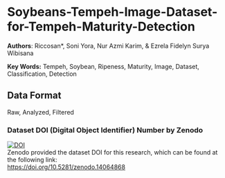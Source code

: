 # Soybeans-Tempeh-Image-Dataset-for-Tempeh-Maturity-Detection
**Authors**: Riccosan*, Soni Yora, Nur Azmi Karim, & Ezrela Fidelyn Surya Wibisana

**Key Words:** Tempeh, Soybean, Ripeness, Maturity, Image, Dataset, Classification, Detection

## Data Format
Raw, Analyzed, Filtered




### Dataset DOI (Digital Object Identifier) Number by Zenodo
[![DOI](https://zenodo.org/badge/DOI/10.5281/zenodo.14064868.svg)](https://zenodo.org/badge/DOI/10.5281/zenodo.14064868) <br>
Zenodo provided the dataset DOI for this research, which can be found at the following link: <br>
https://doi.org/10.5281/zenodo.14064868
